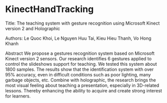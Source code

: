 # KinectHandTracking
Title: The teaching system with gesture recognition using Microsoft Kinect version 2 and Holographic

Authors: Le Quoc Khoi, Le Nguyen Huu Tai, Kieu Hieu Thanh, Vo Hong Khanh

Abstract
We propose a gestures recognition system based on Microsoft Kinect version 2 sensors. Our research identifies 6 gestures applied to control the slideshows support for teaching. We tested this system about 1800 samples. The results show that the identification system with over 95% accuracy, even in difficult conditions such as poor lighting, many garbage objects, etc. Combine with holographic, the research brings the most visual feeling about teaching a presentation, especially in 3D-related lessons. Thereby enhancing the ability to acquire and create strong interest for learners.
